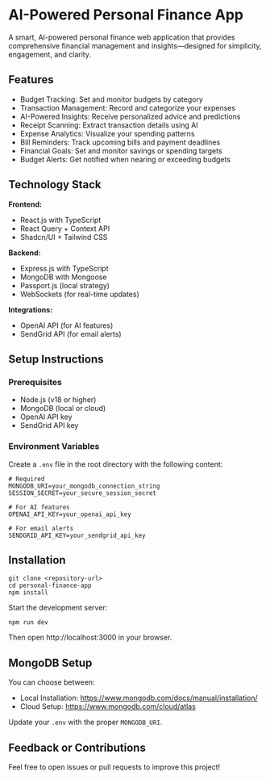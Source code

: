 # AI-Powered Personal Finance App

A smart, AI-powered personal finance web application that provides comprehensive financial management and insights—designed for simplicity, engagement, and clarity.

## Features

- Budget Tracking: Set and monitor budgets by category  
- Transaction Management: Record and categorize your expenses  
- AI-Powered Insights: Receive personalized advice and predictions  
- Receipt Scanning: Extract transaction details using AI  
- Expense Analytics: Visualize your spending patterns  
- Bill Reminders: Track upcoming bills and payment deadlines  
- Financial Goals: Set and monitor savings or spending targets  
- Budget Alerts: Get notified when nearing or exceeding budgets  

## Technology Stack

**Frontend:**  
- React.js with TypeScript  
- React Query + Context API  
- Shadcn/UI + Tailwind CSS  

**Backend:**  
- Express.js with TypeScript  
- MongoDB with Mongoose  
- Passport.js (local strategy)  
- WebSockets (for real-time updates)  

**Integrations:**  
- OpenAI API (for AI features)  
- SendGrid API (for email alerts)  

## Setup Instructions

### Prerequisites

- Node.js (v18 or higher)  
- MongoDB (local or cloud)  
- OpenAI API key  
- SendGrid API key  

### Environment Variables

Create a `.env` file in the root directory with the following content:

```
# Required
MONGODB_URI=your_mongodb_connection_string
SESSION_SECRET=your_secure_session_secret

# For AI features
OPENAI_API_KEY=your_openai_api_key

# For email alerts
SENDGRID_API_KEY=your_sendgrid_api_key
```

## Installation

```
git clone <repository-url>
cd personal-finance-app
npm install
```

Start the development server:

```
npm run dev
```

Then open http://localhost:3000 in your browser.

## MongoDB Setup

You can choose between:

- Local Installation: https://www.mongodb.com/docs/manual/installation/  
- Cloud Setup: https://www.mongodb.com/cloud/atlas  

Update your `.env` with the proper `MONGODB_URI`.

## Feedback or Contributions

Feel free to open issues or pull requests to improve this project!
